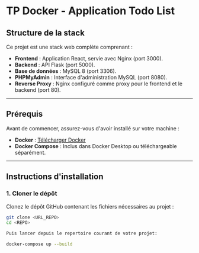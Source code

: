 # TP Docker - Application Todo List

## Structure de la stack

Ce projet est une stack web complète comprenant :
- **Frontend** : Application React, servie avec Nginx (port 3000).
- **Backend** : API Flask (port 5000).
- **Base de données** : MySQL 8 (port 3306).
- **PHPMyAdmin** : Interface d'administration MySQL (port 8080).
- **Reverse Proxy** : Nginx configuré comme proxy pour le frontend et le backend (port 80).

---

## Prérequis

Avant de commencer, assurez-vous d'avoir installé sur votre machine :
- **Docker** : [Télécharger Docker](https://www.docker.com/products/docker-desktop)
- **Docker Compose** : Inclus dans Docker Desktop ou téléchargeable séparément.

---

## Instructions d'installation

### 1. Cloner le dépôt
Clonez le dépôt GitHub contenant les fichiers nécessaires au projet :
```bash
git clone <URL_REPO>
cd <REPO>

Puis lancer depuis le repertoire courant de votre projet: 

docker-compose up --build


